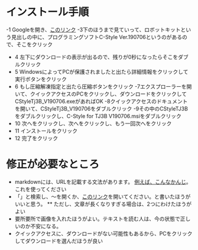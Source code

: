 # インストール手順

-1 Googleを開き、[このリンク](http://www.daisendenshi.com/download/)
-3下のほうまで見ていって、ロボットキットという見出しの中に、プログラミングソフトC-Style Ver.190706というのがあるので、そこをクリック
- 4 左下にダウンロードの表示が出るので、残りが0秒になったらそこをダブルクリック
- 5 WindowsによってPCが保護されましたと出たら詳細情報をクリックして実行ボタンをクリック
- 6 もし圧縮解凍指定と出たら圧縮ボタンをクリック
-7エクスプローラーを開いて、クイックアクセスのPCをクリックし、ダウンロードをクリックしてCStyleTj3B_V190706.exeがあればOK
-8クイックアクセスのドキュメントを開いて、CStyleTj3B_V190706をダブルクリック
-9その中のCStyleTJ3Bをダブルクリックし、C-Style for TJ3B V190706.msiをダブルクリック
- 10 次へをクリックし、次へをクリックし、もう一回次へをクリック
- 11 インストールをクリック
- 12 完了をクリック

# 修正が必要なところ
 * markdownには、URLを記載する文法があります。 [例えば、こんなかんじ](https://www.google.com)。これを使ってください
 * 「」と検索し、～を開くか、[このリンク]()を開いてください。と書いたほうがいいと思う。
 ** ただし、文章が長くなりすぎる場合は、2つにわけたほうがよい
 * 要所要所で画像を入れたほうがよい。テキストを読む人は、今の状態で正しいのか不安になる。
 * クイックアクセスに、ダウンロードがない可能性もあるから、PCをクリックしてダウンロードを選んだほうが良い

